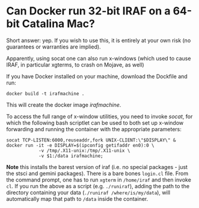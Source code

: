 # Can Docker run 32-bit IRAF on a 64-bit Catalina Mac?

Short answer: yep.  If you wish to use this, it is entirely at your own risk (no guarantees or warranties are implied).

Apparently, using socat one can also run x-windows (which used to cause IRAF, in particular xgterms, to crash on Mojave, as well)

If you have Docker installed on your machine, download the Dockfile and run:

    docker build -t irafmachine .

This will create the docker image *irafmachine*.

To access the full range of x-window utilities, you need to invoke *socat*, for which the following bash scriptlet can be used to both set up x-window forwarding and running the container with the appropriate parameters:

    socat TCP-LISTEN:6000,reuseaddr,fork UNIX-CLIENT:\"$DISPLAY\" &
    docker run -it -e DISPLAY=$(ipconfig getifaddr en0):0 \
                -v /tmp/.X11-unix:/tmp/.X11-unix \
                -v $1:/data irafmachine;

**Note** this installs the barest version of iraf (i.e. no special packages - just the stsci and gemini packages). There is a bare bones `login.cl` file.  From the command prompt, one has to run `xgterm` in `/home/iraf` and then invoke `cl`.  If you run the above as a script (e.g. `./runiraf`), adding the path to the directory containing your data (`./runiraf /where/is/my/data`), will automatically map that path to `/data` inside the container.
